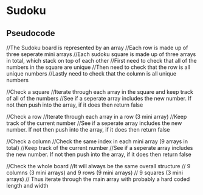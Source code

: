# Sudoku

## Pseudocode

//The Sudoku board is represented by an array
//Each row is made up of three seperate mini arrays
//Each sudoku square is made up of three arrays in total, which stack on top of each other
//First need to check that all of the numbers in the square are unique
//Then need to check that the row is all unique numbers
//Lastly need to check that the column is all unique numbers

//Check a square
//Iterate through each array in the square and keep track of all of the numbers
//See if a seperate array includes the new number. If not then push into the array, if it does then return false

//Check a row
//Iterate through each array in a row (3 mini array)
//Keep track of the current number
//See if a seperate array includes the new number. If not then push into the array, if it does then return false

//Check a column
//Check the same index in each mini array (9 arrays in total)
//Keep track of the current number
//See if a seperate array includes the new number. If not then push into the array, if it does then return false

//Check the whole board
//It will always be the same overall structure
// 9 columns (3 mini arrays) and 9 rows (9 mini arrays)
// 9 squares (3 mini arrays)
// Thus iterate through the main array with probably a hard coded length and width
